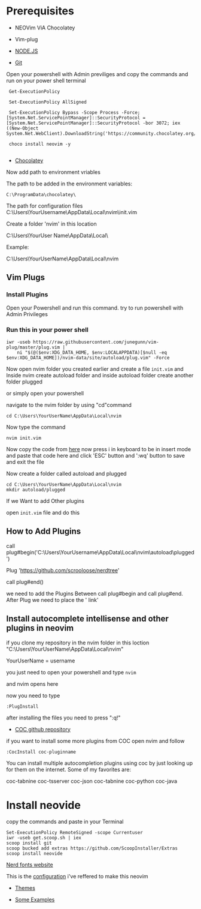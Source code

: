 
# Prerequisites

- NEOVim ViA Chocolatey 

 - Vim-plug

- [NODE.JS](https://nodejs.org/en/download/)

- [Git](https://git-scm.com/downloads)


Open your powershell with Admin previliges and copy the commands and run on your power shell terminal


```
 Get-ExecutionPolicy

 Set-ExecutionPolicy AllSigned
 
 Set-ExecutionPolicy Bypass -Scope Process -Force; [System.Net.ServicePointManager]::SecurityProtocol = [System.Net.ServicePointManager]::SecurityProtocol -bor 3072; iex ((New-Object System.Net.WebClient).DownloadString('https://community.chocolatey.org/install.ps1'))

 choco install neovim -y


```



- [Chocolatey](https://chocolatey.org/install)

Now add path to environment vriables 

The path to be added in the environment variables:
```
C:\ProgramData\chocolatey\
```
The path for configuration files
C:\Users\YourUsername\AppData\Local\nvim\init.vim

Create a  folder 'nvim' in this location

C:\Users\YourUser Name\AppData\Local\

Example: 

C:\Users\YourUserName\AppData\Local\nvim


## Vim Plugs

### Install Plugins 

Open your Powershell and run this command. try to run powershell with Admin Privileges 

### Run this in your power shell
```
iwr -useb https://raw.githubusercontent.com/junegunn/vim-plug/master/plug.vim |`
    ni "$(@($env:XDG_DATA_HOME, $env:LOCALAPPDATA)[$null -eq $env:XDG_DATA_HOME])/nvim-data/site/autoload/plug.vim" -Force

```
Now open nvim folder you created earlier and create a file `init.vim` and Inside nvim create autoload folder and inside autoload folder create another folder plugged

or simply open your powershell 

navigate to the nvim folder by using "cd"command 
```
cd C:\Users\YourUserName\AppData\Local\nvim
```
Now type the command 


```
nvim init.vim
```
Now copy the code from [here](https://github.com/yaswanthteja/NeoVim_Config/blob/master/init.vim)
now press i in keyboard to be in   insert mode and paste that code here and click 'ESC' button and ':wq' button to save and exit the file 

Now create a folder called autoload and plugged

```
cd C:\Users\YourUserName\AppData\Local\nvim
mkdir autoload/plugged

```
If we Want to add Other plugins 

open `init.vim` file and do this 

## How to Add Plugins 
call plug#begin('C:\Users\YourUsername\AppData\Local\nvim\autoload\plugged')


Plug 'https://github.com/scrooloose/nerdtree'

call plug#end()


we need to add the Plugins Between call plug#begin and call plug#end.
After Plug  we need to place the ' link'


## Install autocomplete intellisense  and other plugins in neovim

if you clone my repository  in the nvim folder in this loction "C:\Users\YourUserName\AppData\Local\nvim"  

   YourUserName = username 

you just need to open your powershell and type  `nvim`

and nvim opens here 

now you need to type 
```
:PlugInstall
```
after installing the files you need to press ":q!"



- [COC github repository](https://github.com/neoclide/coc.nvim)

if you want to install some more plugins from COC
open nvim and follow

```
:CocInstall coc-pluginname
```
You can install multiple autocompletion plugins using coc by just looking up for them on the internet. Some of my favorites are:

coc-tabnine
coc-tsserver
coc-json
coc-tabnine
coc-python
coc-java


#  Install neovide

copy the commands and paste in your Terminal

```
Set-ExecutionPolicy RemoteSigned -scope Currentuser
iwr -useb get.scoop.sh | iex
scoop install git
scoop bucked add extras https://github.com/ScoopInstaller/Extras
scoop install neovide

```

[Nerd fonts website](https://nerdfonts.com/font-downloads)

This is the [configuration](https://github.com/hamiecod/dotfiles/blob/main/.config/nvim/init.vim) i've  reffered  to make this neovim 

















- [Themes](https://github.com/vim-airline/vim-airline/wiki/Screenshots)



- [Some Examples](https://github.com/artart222/CodeArt)
